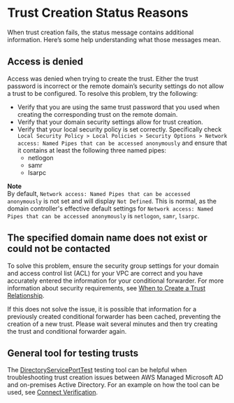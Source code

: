 # Trust Creation Status Reasons<a name="ms_ad_troubleshooting_trusts"></a>

When trust creation fails, the status message contains additional information\. Here’s some help understanding what those messages mean\.

## Access is denied<a name="access_denied"></a>

Access was denied when trying to create the trust\. Either the trust password is incorrect or the remote domain’s security settings do not allow a trust to be configured\. To resolve this problem, try the following:
+ Verify that you are using the same trust password that you used when creating the corresponding trust on the remote domain\.
+ Verify that your domain security settings allow for trust creation\.
+ Verify that your local security policy is set correctly\. Specifically check `Local Security Policy > Local Policies > Security Options > Network access: Named Pipes that can be accessed anonymously` and ensure that it contains at least the following three named pipes:
  + netlogon
  + samr
  + Isarpc

**Note**  
By default, `Network access: Named Pipes that can be accessed anonymously` is not set and will display `Not Defined`\. This is normal, as the domain controller's effective default settings for `Network access: Named Pipes that can be accessed anonymously` is `netlogon`, `samr`, `lsarpc`\.

## The specified domain name does not exist or could not be contacted<a name="no_domain_name"></a>

To solve this problem, ensure the security group settings for your domain and access control list \(ACL\) for your VPC are correct and you have accurately entered the information for your conditional forwarder\. For more information about security requirements, see [When to Create a Trust Relationship](ms_ad_setup_trust.md)\.

If this does not solve the issue, it is possible that information for a previously created conditional forwarder has been cached, preventing the creation of a new trust\. Please wait several minutes and then try creating the trust and conditional forwarder again\.

## General tool for testing trusts<a name="directoryserviceporttest"></a>

The [DirectoryServicePortTest](samples/DirectoryServicePortTest.zip) testing tool can be helpful when troubleshooting trust creation issues between AWS Managed Microsoft AD and on\-premises Active Directory\. For an example on how the tool can be used, see [Connect Verification](prereq_connector.md#connect_verification)\.